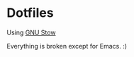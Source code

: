 # Dotfiles

Using [GNU Stow](https://www.gnu.org/software/stow/)

Everything is broken except for Emacs.
:)

